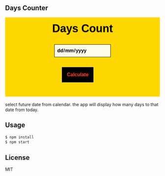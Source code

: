 ## Days Counter 

![screenshot](https://raw.githubusercontent.com/incessantmeraki/days-counter/ca22797b1cde1209b233bc0d0a7bf2413d666a59/screenshot.png)

select future date from calendar. the app will display how many days to that date from today.


## Usage 

```sh
$ npm install
$ npm start 
```

## License
MIT
